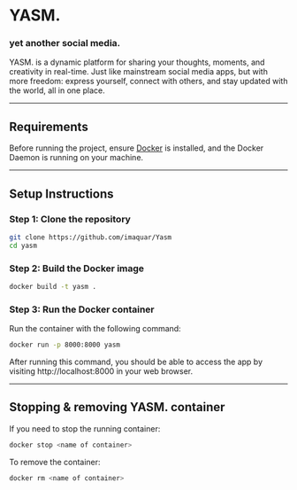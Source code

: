 # YASM.
### yet another social media.

YASM. is a dynamic platform for sharing your thoughts, moments, and creativity in real-time. Just like mainstream social media apps, but with more freedom: express yourself, connect with others, and stay updated with the world, all in one place.

---

## Requirements

Before running the project, ensure [Docker](https://docs.docker.com/get-docker/) is installed, and the Docker Daemon is running on your machine.

---

## Setup Instructions

### Step 1: Clone the repository

```bash
git clone https://github.com/imaquar/Yasm
cd yasm
```

### Step 2: Build the Docker image

```bash
docker build -t yasm .
```

### Step 3: Run the Docker container

Run the container with the following command:

```bash
docker run -p 8000:8000 yasm
```

After running this command, you should be able to access the app by visiting http://localhost:8000 in your web browser.

---
## Stopping & removing YASM. container
If you need to stop the running container:

```bash
docker stop <name of container>
```
To remove the container:

```bash
docker rm <name of container>
```
